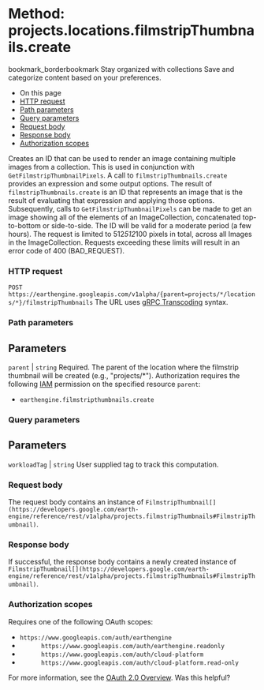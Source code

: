  
#  Method: projects.locations.filmstripThumbnails.create
bookmark_borderbookmark Stay organized with collections  Save and categorize content based on your preferences.
  * On this page
  * [HTTP request](https://developers.google.com/earth-engine/reference/rest/v1alpha/projects.locations.filmstripThumbnails/create#http-request)
  * [Path parameters](https://developers.google.com/earth-engine/reference/rest/v1alpha/projects.locations.filmstripThumbnails/create#path-parameters)
  * [Query parameters](https://developers.google.com/earth-engine/reference/rest/v1alpha/projects.locations.filmstripThumbnails/create#query-parameters)
  * [Request body](https://developers.google.com/earth-engine/reference/rest/v1alpha/projects.locations.filmstripThumbnails/create#request-body)
  * [Response body](https://developers.google.com/earth-engine/reference/rest/v1alpha/projects.locations.filmstripThumbnails/create#response-body)
  * [Authorization scopes](https://developers.google.com/earth-engine/reference/rest/v1alpha/projects.locations.filmstripThumbnails/create#authorization-scopes)


Creates an ID that can be used to render an image containing multiple images from a collection.
This is used in conjunction with `GetFilmstripThumbnailPixels`. A call to `filmstripThumbnails.create` provides an expression and some output options. The result of `filmstripThumbnails.create` is an ID that represents an image that is the result of evaluating that expression and applying those options. Subsequently, calls to `GetFilmstripThumbnailPixels` can be made to get an image showing all of the elements of an ImageCollection, concatenated top-to-bottom or side-to-side. The ID will be valid for a moderate period (a few hours).
The request is limited to 512*512*100 pixels in total, across all Images in the ImageCollection. Requests exceeding these limits will result in an error code of 400 (BAD_REQUEST).
### HTTP request
`POST https://earthengine.googleapis.com/v1alpha/{parent=projects/*/locations/*}/filmstripThumbnails`
The URL uses [gRPC Transcoding](https://google.aip.dev/127) syntax.
### Path parameters
Parameters  
---  
`parent` |  `string` Required. The parent of the location where the filmstrip thumbnail will be created (e.g., "projects/*"). Authorization requires the following [IAM](https://cloud.google.com/iam/docs/) permission on the specified resource `parent`:
  * `earthengine.filmstripthumbnails.create`

  
### Query parameters
Parameters  
---  
`workloadTag` |  `string` User supplied tag to track this computation.  
### Request body
The request body contains an instance of `FilmstripThumbnail[](https://developers.google.com/earth-engine/reference/rest/v1alpha/projects.filmstripThumbnails#FilmstripThumbnail)`.
### Response body
If successful, the response body contains a newly created instance of `FilmstripThumbnail[](https://developers.google.com/earth-engine/reference/rest/v1alpha/projects.filmstripThumbnails#FilmstripThumbnail)`.
### Authorization scopes
Requires one of the following OAuth scopes:
  * `https://www.googleapis.com/auth/earthengine`
  * `      https://www.googleapis.com/auth/earthengine.readonly`
  * `      https://www.googleapis.com/auth/cloud-platform`
  * `      https://www.googleapis.com/auth/cloud-platform.read-only`


For more information, see the [OAuth 2.0 Overview](https://developers.google.com/identity/protocols/OAuth2).
Was this helpful?
